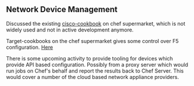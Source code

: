 ## Network Device Management

Discussed the existing [cisco-cookbook](https://supermarket.chef.io/cookbooks/cisco-cookbook) on chef supermarket, which is not widely used and not in active development anymore.

Target-cookbooks on the chef supermarket gives some control over F5 configuration. [Here](https://supermarket.chef.io/cookbooks/f5-bigip)

There is some upcoming activity to provide tooling for devices which provide API based configuration. Possibly from a proxy server which would run jobs on Chef's behalf and report the results back to Chef Server. This would cover a number of the cloud based network appliance providers.